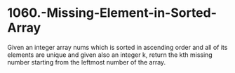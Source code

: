# 1060.-Missing-Element-in-Sorted-Array

Given an integer array nums which is sorted in ascending order and all of its elements are unique and given also an integer k, return the kth missing number starting from the leftmost number of the array.
